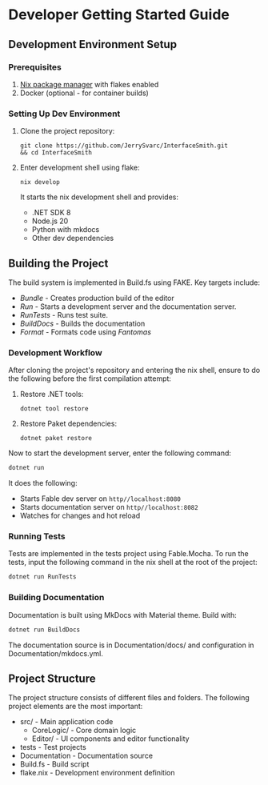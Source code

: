 # Developer Getting Started Guide

## Development Environment Setup

### Prerequisites

1. [Nix package manager](https://nixos.org/download.html) with flakes enabled
2. Docker (optional - for container builds)

### Setting Up Dev Environment

1.  Clone the project repository:
    ```
    git clone https://github.com/JerrySvarc/InterfaceSmith.git
    && cd InterfaceSmith
    ```

2. Enter development shell using flake:
    ```
    nix develop
    ```

    It starts the nix development shell and provides:

    - .NET SDK 8
    - Node.js 20
    - Python with mkdocs
    - Other dev dependencies


## Building the Project
The build system is implemented in Build.fs using FAKE.
Key targets include:

- *Bundle* - Creates production build of the editor
- *Run* - Starts a development server and the documentation server.
- *RunTests* - Runs test suite.
- *BuildDocs* - Builds the documentation
- *Format* - Formats code using *Fantomas*

### Development Workflow

After cloning the project's repository and entering the nix shell, ensure to do the following before the first compilation attempt:

1. Restore .NET tools:

    ```
    dotnet tool restore
    ```

2. Restore Paket dependencies:

    ```
    dotnet paket restore
    ```

Now to start the development server, enter the following command:

```bash
dotnet run
```

It does the following:

- Starts Fable dev server on ```http//localhost:8080```
- Starts documentation server on ```http//localhost:8082```
- Watches for changes and hot reload

### Running Tests

Tests are implemented in the tests project using Fable.Mocha.
To run the tests, input the following command in the nix shell at the root of the project:
```bash
dotnet run RunTests
```
### Building Documentation
Documentation is built using MkDocs with Material theme. Build with:
```bash
dotnet run BuildDocs
```
The documentation source is in Documentation/docs/ and configuration in Documentation/mkdocs.yml.


## Project Structure
The project structure consists of different files and folders.
The following project elements are the most important:

- src/ - Main application code
    - CoreLogic/ - Core domain logic
    - Editor/ - UI components and editor functionality
- tests - Test projects
- Documentation - Documentation source
- Build.fs - Build script
- flake.nix - Development environment definition
